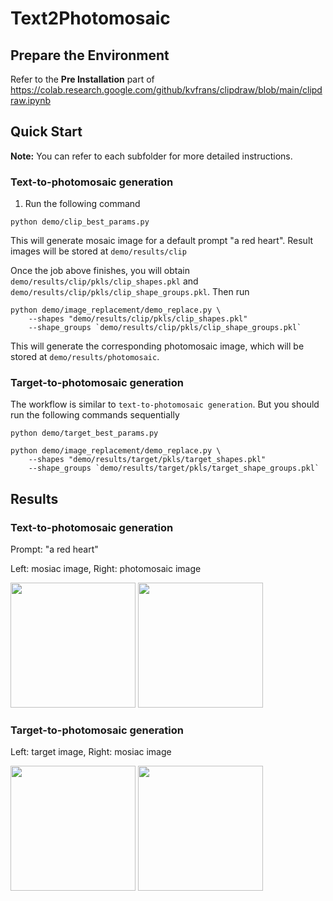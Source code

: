 # Text2Photomosaic

## Prepare the Environment
Refer to the **Pre Installation** part of https://colab.research.google.com/github/kvfrans/clipdraw/blob/main/clipdraw.ipynb

## Quick Start

**Note:** You can refer to each subfolder for more detailed instructions.

### Text-to-photomosaic generation

1. Run the following command

```
python demo/clip_best_params.py
```

This will generate mosaic image for a default prompt "a red heart". Result images will be stored at `demo/results/clip`

Once the job above finishes, you will obtain `demo/results/clip/pkls/clip_shapes.pkl` and `demo/results/clip/pkls/clip_shape_groups.pkl`. Then run

```
python demo/image_replacement/demo_replace.py \
    --shapes "demo/results/clip/pkls/clip_shapes.pkl"
    --shape_groups `demo/results/clip/pkls/clip_shape_groups.pkl`
```

This will generate the corresponding photomosaic image, which will be stored at `demo/results/photomosaic`.

### Target-to-photomosaic generation

The workflow is similar to `text-to-photomosaic generation`. But you should run the following commands sequentially

```
python demo/target_best_params.py

python demo/image_replacement/demo_replace.py \
    --shapes "demo/results/target/pkls/target_shapes.pkl"
    --shape_groups `demo/results/target/pkls/target_shape_groups.pkl`
```

## Results

### Text-to-photomosaic generation

Prompt: "a red heart"

Left: mosiac image, Right: photomosaic image

<p float="left">
  <img src="/demo/previous_results/clip/exp1/after_delete.png" width="200" />
  <img src="/demo/previous_results/clip/exp1/photomosaic.png" width="200" />
</p>

### Target-to-photomosaic generation

Left: target image, Right: mosiac image

<p float="left">
  <img src="/demo/mosaic_generation/inputs/target_exp1.png" width="200" />
  <img src="/demo/previous_results/target/exp1/diffvg_0.07319.png" width="200" /> 
</p>